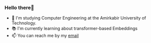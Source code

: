 ### Hello there👋

- 🏫 I'm studying Computer Engineering at the Amirkabir University of Technology. 
- 📚 I'm currently learning about transformer-based Embeddings 
- 📫 You can reach me by my [email](mailto:mjavad.ardestani00@gmail.com)

